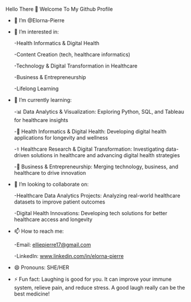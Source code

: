 Hello There 👋 Welcome To My Github Profile


- 👋 I’m @Elorna-Pierre
- 👀 I’m interested in:
  
    -Health Informatics & Digital Health
  
    -Content Creation (tech, healthcare informatics)

    -Technology & Digital Transformation in Healthcare

    -Business & Entrepreneurship

    -Lifelong Learning
  
    
- 🌱 I’m currently learning:

    -📊 Data Analytics & Visualization: Exploring Python, SQL, and Tableau for healthcare insights

    -🤖 Health Informatics & Digital Health: Developing digital health applications for longevity and wellness
 
    -⚕️ Healthcare Research & Digital Transformation: Investigating data-driven solutions in healthcare and advancing digital health strategies

    -💼 Business & Entrepreneurship: Merging technology, business, and healthcare to drive innovation

  
- 💞️ I’m looking to collaborate on:

    -Healthcare Data Analytics Projects: Analyzing real-world healthcare datasets to improve patient outcomes

    -Digital Health Innovations: Developing tech solutions for better healthcare access and longevity
  
  
- 📫 How to reach me:
  
    -Email: elliepierre17@gmail.com

    -LinkedIn: www.linkedin.com/in/elorna-pierre
  
- 😄 Pronouns: SHE/HER

  
- ⚡ Fun fact: Laughing is good for you. It can improve your immune system, relieve pain, and reduce stress. A good laugh really can be the best medicine!

<!---
Elorna-Pierre/Elorna-Pierre is a ✨ special ✨ repository because its `README.md` (this file) appears on your GitHub profile.
You can click the Preview link to take a look at your changes.
--->
